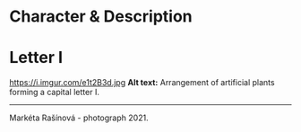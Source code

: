 # Character & Description

# Letter I

https://i.imgur.com/e1t2B3d.jpg
**Alt text:** Arrangement of artificial plants forming a capital letter I.

------

Markéta Rašínová - photograph 2021.
